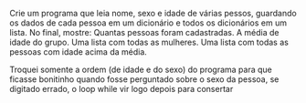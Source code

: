Crie um programa que leia nome, sexo e idade de várias pessos, guardando os dados de cada pessoa em um dicionário e todos os dicionários em um lista. No final, mostre:
Quantas pessoas foram cadastradas.
A média de idade do grupo.
Uma lista com todas as mulheres.
Uma lista com todas as pessoas com idade acima da média.

Troquei somente a ordem (de idade e do sexo) do programa para que ficasse bonitinho quando fosse perguntado sobre o sexo da pessoa, se digitado errado, o loop while vir logo depois para consertar
